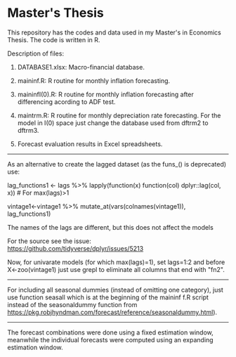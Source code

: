# Master's Thesis
This repository has the codes and data used in my Master's in Economics Thesis. The code is written in R.

Description of files:

1. DATABASE1.xlsx: Macro-financial database.

2. maininf.R: R routine for monthly inflation forecasting. 

3. maininfI(0).R: R routine for monthly inflation forecasting after differencing acording to ADF test. 

4. maintrm.R: R routine for monthly depreciation rate forecasting. For the model in I(0) space just change the database used from dftrm2 to dftrm3.

5. Forecast evaluation results in Excel spreadsheets. 


****************************************************************************
As an alternative to create the lagged dataset (as the funs_() is deprecated) use: 

lag_functions1 <- lags %>% lapply(function(x) function(col) dplyr::lag(col, x)) # For max(lags)>1

vintage1<-vintage1 %>% 
    mutate_at(vars(colnames(vintage1)), lag_functions1)
    
The names of the lags are different, but this does not affect the models

For the source see the issue: https://github.com/tidyverse/dplyr/issues/5213

Now, for univarate models (for which max(lags)=1), set lags=1:2 and before X<-zoo(vintage1) just use grepl to eliminate all columns that end with "fn2".
****************************************************************************

For including all seasonal dummies (instead of omitting one category), just use function seasall which is at the beginning of the maininf f.R script instead of the seasonaldummy function from https://pkg.robjhyndman.com/forecast/reference/seasonaldummy.html).


****************************************************************************

The forecast combinations were done using a fixed estimation window, meanwhile the individual forecasts were computed using an expanding estimation window. 


